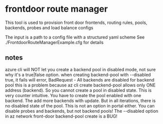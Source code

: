 # frontdoor route manager
This tool is used to provision front door frontends, routing rules, pools, backends, probes and load balance configs

The input is a path to a config file with a structured yaml scheme
See ./FrontdoorRouteManagerExample.cfg for details


## notes 
azure cli will NOT let you create a backend pool in disabled mode, not sure why it's a true|false option.
when creating backend-pool with --disabled true, it fails will error, BadRequest - All backends are disabled for backend pool
this is a problem because az cli create backend-pool allows only ONE address (backend). So you cannot create
a pool in disabled state. This is very counter intuitive.
You have to create the pool enabled with one backend. The add more backends with update. But in all iterations, there
is no disabled state of the pool. This is not an option in portal either. You can disable probes and backends, but
not backend pools! The --disabled option in az network front-door backend-pool create is a BUG!

